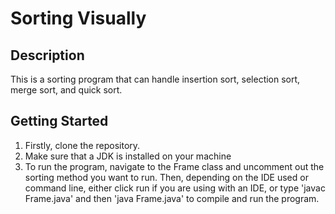 # Sorting Visually

## Description

This is a sorting program that can handle insertion sort, selection sort, merge sort, and quick sort.

## Getting Started

1. Firstly, clone the repository.
2. Make sure that a JDK is installed on your machine
3. To run the program, navigate to the Frame class and uncomment out the sorting method you want to run. Then, depending on the IDE used or command line, either click run if you are using with an IDE, or type 'javac Frame.java' and then 'java Frame.java' to compile and run the program.